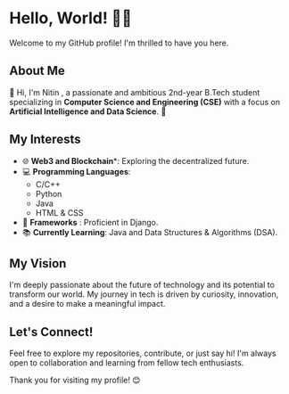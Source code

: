 
# Hello, World! 😶‍🌫️
Welcome to my GitHub profile! I'm thrilled to have you here. 

## About Me
👋 Hi, I'm Nitin , a passionate and ambitious 2nd-year B.Tech student specializing in **Computer Science and Engineering (CSE)** with a focus on **Artificial Intelligence and Data Science**. 🚀

## My Interests
- 🌐 **Web3 and Blockchain***: Exploring the decentralized future.
- 💻 **Programming Languages**: 
  - C/C++
  - Python
  - Java
  - HTML & CSS
- 🌟 **Frameworks** : Proficient in Django.
- 📚 **Currently Learning**: Java and Data Structures & Algorithms (DSA).

## My Vision
I'm deeply passionate about the future of technology and its potential to transform our world. My journey in tech is driven by curiosity, innovation, and a desire to make a meaningful impact.

## Let's Connect!
Feel free to explore my repositories, contribute, or just say hi! I'm always open to collaboration and learning from fellow tech enthusiasts.

Thank you for visiting my profile! 😊
